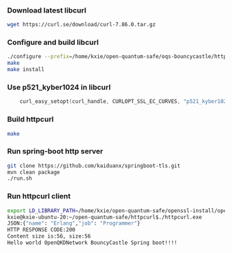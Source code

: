 ### Download latest libcurl 

```sh
wget https://curl.se/download/curl-7.86.0.tar.gz
```

### Configure and build libcurl

```sh
./configure --prefix=/home/kxie/open-quantum-safe/oqs-bouncycastle/httpcurl/curl-install --with-openssl=/home/kxie/open-quantum-safe/openssl-install/openssl
make
make install
```

### Use p521_kyber1024 in libcurl
```c
    curl_easy_setopt(curl_handle, CURLOPT_SSL_EC_CURVES, "p521_kyber1024");
```

### Build httpcurl
```sh
make
```

### Run spring-boot http server
```sh
git clone https://github.com/kaiduanx/springboot-tls.git
mvn clean package 
./run.sh
```

### Run httpcurl client
```sh
export LD_LIBRARY_PATH=/home/kxie/open-quantum-safe/openssl-install/openssl/lib/:/home/kxie/qs-bouncycastle/httpcurl/curl-install/lib
kxie@kxie-ubuntu-20:~/open-quantum-safe/httpcurl$./httpcurl.exe 
JSON:{"name": "Erlang","job": "Programmer"}
HTTP RESPONSE CODE:200
Content size is:56, size:56
Hello world OpenQKDNetwork BouncyCastle Spring boot!!!!
```

